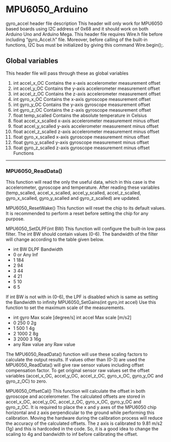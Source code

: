 MPU6050_Arduino
===============

gyro_accel header file description
This header will only work for MPU6050 based boards using I2C address of 0x68 and it should work on both Arduino Uno and Arduino Mega. This header file requires Wire.h file before including “gyro_Accel.h” file. Moreover, before calling of the built-in functions, I2C bus must be initialized by giving this command Wire.begin();.
## Global variables
This header file will pass through these as global variables
1. int accel_x_OC				Contains the x-axis accelerometer measurement offset 
2. int accel_y_OC				Contains the y-axis accelerometer measurement offset
3. int accel_z_OC				Contains the z-axis accelerometer measurement offset
4. int gyro_x_OC				Contains the x-axis gyroscope measurement offset
5. int gyro_y_OC				Contains the y-axis gyroscope measurement offset
6. int gyro_z_OC				Contains the z-axis gyroscope measurement offset
7. float temp_scalled			Contains the absolute temperature in Celsius 
8. float accel_x_scalled			x-axis accelerometer measurement minus offset 
9. float accel_y_scalled			y-axis accelerometer measurement minus offset
10. float accel_z_scalled			z-axis accelerometer measurement minus offset
11. float gyro_x_scalled			x-axis gyroscope measurement minus offset
12. float gyro_y_scalled			y-axis gyroscope measurement minus offset
13. float gyro_z_scalled			z-axis gyroscope measurement minus offset
Functions
---------
### MPU6050_ReadData()
This function will read the only the useful data, which in this case is the accelerometer, gyroscope and temperature. After reading these variables (temp_scalled, accel_x_scalled, accel_y_scalled, accel_z_scalled, gyro_x_scalled, gyro_y_scalled and gyro_z_scalled) are updated. 

MPU6050_ResetWake()	
This function will reset the chip to its default values. It is recommended to perform a reset before setting the chip for any purpose.  

MPU6050_SetDLPF(int BW)	
This function will configure the built-in low pass filter. The int BW should contain values (0-6). The bandwidth of the filter will change according to the table given below.
- int BW		DLPF Bandwidth
- 0 or Any		Inf
- 1	        	184
- 2	        	94
- 3	        	44
- 4	        	21
- 5	        	10
- 6	       		5

If int BW is not with in (0-6), the LPF is disabled which is same as setting the Bandwidth to infinity 
MPU6050_SetGains(int gyro,int accel)	Use this function to set the maximum scale of the measurements. 

- int gyro	Max scale [degree/s]		int accel	Max scale [m/s2]
- 0	                  250		        0	          2g
- 1	                  500	          	1	          4g
- 2                   1000		        2	          8g
- 3	                  2000	        	3	          16g 
- any	              Raw value	    	any       	Raw value

The MPU6050_ReadData() 
function will use these scaling factors to calculate the output results. If values other than (0-3) are used the MPU6050_ReadData() will give raw sensor values including offset compensation factor. To get original sensor raw values set the offset variables (accel_x_OC, accel_y_OC, accel_z_OC, gyro_x_OC, gyro_y_OC and gyro_z_OC) to zero.

MPU6050_OffsetCal()	
This function will calculate the offset in both gyroscope and accelerometer. The calculated offsets are stored in accel_x_OC, accel_y_OC, accel_z_OC, gyro_x_OC, gyro_y_OC and gyro_z_OC. It is required to place the x and y axes of the MPU6050 chip horizontal and z axis perpendicular to the ground while performing this calibration. Moving the hardware during the calibration process will reduce the accuracy of the calculated offsets. The z axis is calibrated to 9.81 m/s2 (1g) and this is hardcoded in the code. So, it is a good idea to change the scaling to 4g and bandwidth to inf before calibrating the offset.
